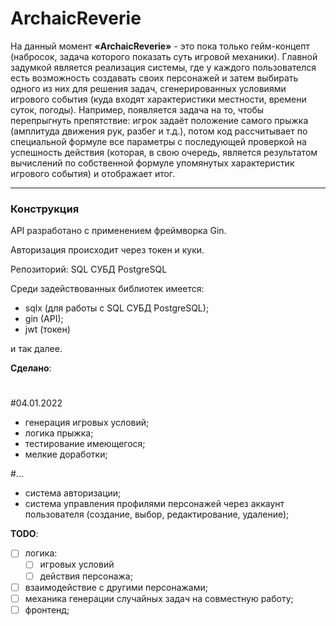 # ArchaicReverie

На данный момент **«ArchaicReverie»** - это пока только гейм-концепт (набросок, задача которого показать суть игровой механики). Главной задумкой является реализация системы, где у каждого пользователся есть возможность создавать своих персонажей и затем выбирать одного из них для решения задач, сгенерированных условиями игрового события (куда входят характеристики местности, времени суток, погоды). 
Например, появляется задача на то, чтобы перепрыгнуть препятствие: игрок задаёт положение самого прыжка (амплитуда движения рук, разбег и т.д.), потом код рассчитывает по специальной формуле все параметры с последующей проверкой на успешность действия (которая, в свою очередь, является результатом вычислений по собственной формуле упомянутых характеристик игрового события) и отображает итог. 
___
### Конструкция

API разработано с применением фреймворка Gin.

Авторизация происходит через токен и куки. 

Репозиторий: SQL СУБД PostgreSQL

Среди задействованных библиотек имеется: 
* sqlx (для работы с SQL СУБД PostgreSQL);
* gin (API);
* jwt (токен)

и так далее. 

**Сделано**:

#

#04.01.2022
- генерация игровых условий;
- логика прыжка;
- тестирование имеющегося;
- мелкие доработки;

#...
- система авторизации;
- система управления профилями персонажей через аккаунт пользователя (создание, выбор, редактирование, удаление);

**TODO**:
- [ ] логика:
	- [ ] игровых условий
	- [ ] действия персонажа;
- [ ] взаимодействие с другими персонажами;
- [ ] механика генерации случайных задач на совместную работу;
- [ ] фронтенд;
